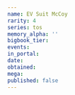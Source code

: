 ```yaml
---
name: EV Suit McCoy
rarity: 4
series: tos
memory_alpha: ''
bigbook_tier:
events:
in_portal:
date:
obtained:
mega:
published: false
---
```

